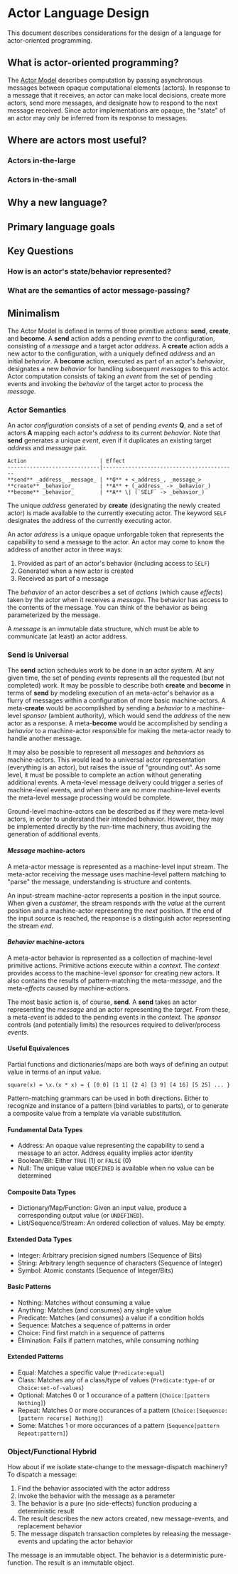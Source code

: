 # Actor Language Design

This document describes considerations for the design of a language for actor-oriented programming.

## What is actor-oriented programming?

The [Actor Model](https://en.wikipedia.org/wiki/Actor_model) describes computation by passing asynchronous messages between opaque computational elements (actors).
In response to a message that it receives, an actor can make local decisions, create more actors, send more messages, and designate how to respond to the next message received.
Since actor implementations are opaque, the "state" of an actor may only be inferred from its response to messages.

## Where are actors most useful?

### Actors in-the-large

### Actors in-the-small

## Why a new language?

## Primary language goals

## Key Questions

### How is an actor's state/behavior represented?
### What are the semantics of actor message-passing?

## Minimalism

The Actor Model is defined in terms of three primitive actions: **send**, **create**, and **become**.
A **send** action adds a pending _event_ to the configuration, consisting of a _message_ and a target actor _address_.
A **create** action adds a new actor to the configuration, with a uniquely defined _address_ and an initial _behavior_.
A **become** action, executed as part of an actor's _behavior_, designates a new _behavior_ for handling subsequent _messages_ to this actor.
Actor computation consists of taking an _event_ from the set of pending events 
and invoking the _behavior_ of the target actor to process the _message_.

### Actor Semantics

An actor _configuration_ consists of a set of pending _events_ **Q**, 
and a set of actors **A** mapping each actor's _address_ to its current _behavior_.
Note that **send** generates a unique _event_, even if it duplicates an existing target _address_ and _message_ pair.

    Action                       | Effect
    -----------------------------|------------------------------------------
    **send** _address_ _message_ | **Q** + <_address_, _message_>
    **create** _behavior_        | **A** + (_address_ -> _behavior_)
    **become** _behavior_        | **A** \| (`SELF` -> _behavior_)

The unique _address_ generated by **create** (designating the newly created actor) is made available to the currently executing actor.
The keyword `SELF` designates the address of the currently executing actor.

An actor _address_ is a unique opaque unforgable token that represents the capability to send a message to the actor.
An actor may come to know the address of another actor in three ways:

1. Provided as part of an actor's behavior (including access to `SELF`)
2. Generated when a new actor is created
3. Received as part of a message

The _behavior_ of an actor describes a set of _actions_ (which cause _effects_) taken by the actor when it receives a _message_.
The behavior has access to the contents of the message.
You can think of the behavior as being parameterized by the message.

A _message_ is an immutable data structure, which must be able to communicate (at least) an actor address.

### Send is Universal

The **send** action schedules work to be done in an actor system.
At any given time, the set of pending _events_ represents all the requested (but not completed) work.
It may be possible to describe both **create** and **become** in terms of **send**
by modeling execution of an meta-actor's behavior as a flurry of messages within a configuration of more basic machine-actors.
A meta-**create** would be accomplished by sending a _behavior_ to a machine-level _sponsor_ (ambient authority),
which would send the _address_ of the new actor as a response.
A meta-**become** would be accomplished by sending a _behavior_ to a machine-actor responsible for making the meta-actor ready to handle another message.

It may also be possible to represent all _messages_ and _behaviors_ as machine-actors.
This would lead to a universal actor representation (everything is an actor),
but raises the issue of "grounding out".
As some level, it must be possible to complete an action without generating additional events.
A meta-level message delivery could trigger a series of machine-level events,
and when there are no more machine-level events the meta-level message processing would be complete.

Ground-level machine-actors can be described as if they were meta-level actors,
in order to understand their intended behavior.
However, they may be implemented directly by the run-time machinery,
thus avoiding the generation of additional events.

#### _Message_ machine-actors

A meta-actor message is represented as a machine-level input stream.
The meta-actor receiving the message uses machine-level pattern matching 
to "parse" the message, understanding is structure and contents.

An input-stream machine-actor represents a position in the input source.
When given a _customer_, the stream responds with 
the _value_ at the current position and a machine-actor representing the _next_ position.
If the end of the input source is reached, the response is 
a distinguish actor representing the stream _end_.

#### _Behavior_ machine-actors

A meta-actor behavior is represented as a collection of machine-level primitive actions.
Primitive actions execute within a _context_.
The _context_ provides access to the machine-level _sponsor_ for creating new actors.
It also contains the results of pattern-matching the meta-_message_,
and the meta-_effects_ caused by machine-actions.

The most basic action is, of course, **send**.
A **send** takes an actor representing the _message_ and an actor representing the _target_.
From these, a meta-_event_ is added to the pending events in the _context_.
The _sponsor_ controls (and potentially limits) the resources required to deliver/process _events_.

#### Useful Equivalences

Partial functions and dictionaries/maps are both ways of defining an output value in terms of an input value.

    square(x) = \x.(x * x) = { [0 0] [1 1] [2 4] [3 9] [4 16] [5 25] ... }

Pattern-matching grammars can be used in both directions. 
Either to recognize and instance of a pattern (bind variables to parts),
or to generate a composite value from a template via variable substitution.

#### Fundamental Data Types

* Address: An opaque value representing the capability to send a message to an actor. Address equality implies actor identity
* Boolean/Bit: Either `TRUE` (1) or `FALSE` (0)
* Null: The unique value `UNDEFINED` is available when no value can be determined

#### Composite Data Types

* Dictionary/Map/Function: Given an input value, produce a corresponding output value (or `UNDEFINED`).
* List/Sequence/Stream: An ordered collection of values. May be empty.

#### Extended Data Types

* Integer: Arbitrary precision signed numbers (Sequence of Bits)
* String: Arbitrary length sequence of characters (Sequence of Integer)
* Symbol: Atomic constants (Sequence of Integer/Bits)

#### Basic Patterns

* Nothing: Matches without consuming a value
* Anything: Matches (and consumes) any single value
* Predicate: Matches (and consumes) a value if a condition holds
* Sequence: Matches a sequence of patterns in order
* Choice: Find first match in a sequence of patterns
* Elimination: Fails if pattern matches, while consuming nothing

#### Extended Patterns

* Equal: Matches a specific value (`Predicate:equal`)
* Class: Matches any of a class/type of values (`Predicate:type-of` or `Choice:set-of-values`)
* Optional: Matches 0 or 1 occurance of a pattern (`Choice:[pattern Nothing]`)
* Repeat: Matches 0 or more occurances of a pattern (`Choice:[Sequence:[pattern recurse] Nothing]`)
* Some: Matches 1 or more occurances of a pattern (`Sequence[pattern Repeat:pattern]`)

### Object/Functional Hybrid

How about if we isolate state-change to the message-dispatch machinery?
To dispatch a message:

1. Find the behavior associated with the actor address
2. Invoke the behavior with the message as a parameter
3. The behavior is a pure (no side-effects) function producing a deterministic result
4. The result describes the new actors created, new message-events, and replacement behavior
5. The message dispatch transaction completes by releasing the message-events and updating the actor behavior

The message is an immutable object.
The behavior is a deterministic pure-function.
The result is an immutable object.
